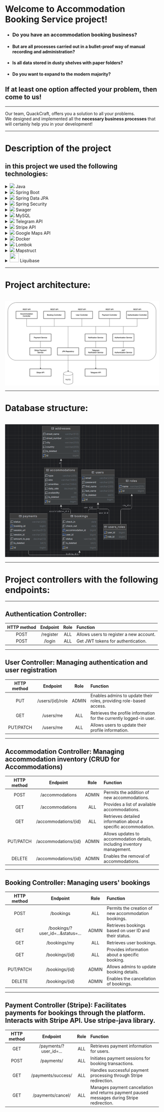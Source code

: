 # Welcome to Accommodation Booking Service project!

* ### Do you have an **accommodation** booking business? 


* #### But are all processes carried out in a __bullet-proof way of manual recording and administration__?

* #### Is all data stored in dusty shelves with paper folders?

* #### Do you want to expand to the modern majority?



## If at least one option affected your problem, then **come to us**!

---

Our team, QuackCraft, offers you a solution to all your problems. \
We designed and implemented all the **necessary business processes** that will certainly help you in your development!

---


# Description of the project

## in this project we used the following technologies:

<details>
  <summary><img src="https://encrypted-tbn0.gstatic.com/images?q=tbn:ANd9GcSZqRFNAis0vxGXeQDFA2thujnilvYO8eqTKDX5QgJ5APGtLTNQu0-d6rTkb8oSWOdyRyY&usqp=CAU" width="30"/> Java</summary>
  
`In this project, we used Java as the main programming language.`
</details>

<details>
  <summary><img src="https://encrypted-tbn0.gstatic.com/images?q=tbn:ANd9GcQwsq-7f5BWyog4cdeT1sQaYLVzhJ0o37Up8TjHvVU08WUgfyyMMRMHTVwJ5XReSjyhZa0&usqp=CAU" width="30"/> Spring Boot</summary>
 
`A powerful framework for building Java-based applications.`
</details>

<details>
  <summary><img src="https://www.baeldung.com/wp-content/uploads/2021/02/lsd-module-icon-1.png" width="30"/> Spring Data JPA</summary>
  
`Simplifies data access and persistence with JPA (Java Persistence API).`
</details>

<details>
  <summary><img src="https://www.javacodegeeks.com/wp-content/uploads/2014/07/spring-security-project.png" width="30"/> Spring Security</summary>
  
`Enables robust and secure authentication and authorization mechanisms.`
</details>

<details>
  <summary><img src="https://oddblogger.com/wp-content/uploads/2021/03/swagger-logo-2.png" width="30"/> Swager</summary>
  
 `Provides API documentation.`
</details>

<details>
  <summary><img src="https://www.freepnglogos.com/uploads/logo-mysql-png/logo-mysql-mysql-logo-png-images-are-download-crazypng-21.png" width="30"/> MySQL </summary>
  
` Utilization of a relational database to store information about: `

` * 🏨 accommodations;  ` \
` * 🦲 users; ` \
` * addresses; ` \
` * bookings; ` \
` * payments. `

</details>

<details>
  <summary><img src="https://repository-images.githubusercontent.com/444861690/5f8b5fb8-fb79-447b-8e52-2ecd52743e41" width="30"/> Telegram API</summary>
  
` Used to send notifications to administrators via Telegram. `
</details>

<details>
  <summary><img src="https://cdn-icons-png.flaticon.com/512/5968/5968312.png" width="30"/> Stripe API</summary>
  
`Integrated with Stripe for secure payment processing.`
</details>

<details>
  <summary><img src="https://philiaweb.com/uploads/image/google-maps.png" width="30"/> Google Maps API</summary>

`Used to display the location of accommodation.`
</details>

<details>
  <summary><img src="https://cdn-icons-png.flaticon.com/512/919/919853.png" width="30"/> Docker</summary>
  
`Used for containerization of the application and database.`
</details>

<details>
  <summary><img src="https://user-images.githubusercontent.com/1204509/79262490-b2012a80-7e91-11ea-82fa-e791f8b4d177.jpg" width="30"/> Lombok</summary>

`Reduces boilerplate code with annotations.`
</details>

<details>
  <summary><img src="https://1.bp.blogspot.com/-C5lGqSQuCic/WX39mN-OhdI/AAAAAAAAALU/qUZQdUPTvmInwGSKAYfcZ-QA_PXxhXCXwCLcBGAs/s1600/mapstruct.png" width="30"/> Mapstruct</summary>

`Simplifies object mapping between DTOs and entities.`
</details>

<details>
  <summary><img src="https://www.liquibase.org/wp-content/themes/liquibase/assets/img/cta-icon.svg" width="30" height="30"/> Liquibase </summary>

`Ensures the application database is updated along with the application code.`
</details> 


---

# Project architecture: 
\
![architecture](assets/architecture.png) 

---

# Database structure:
\
![scheme](assets/db_scheme.png)

---

# Project controllers with the following endpoints:


---

## Authentication Controller:

| **HTTP method** | **Endpoint**  | **Role** | **Function** |
|:----------------:|:--------------:|:--------:|:-------------|
| POST | /register | ALL | Allows users to register a new account. |
| POST | /login | ALL | Get JWT tokens for authentication. |

---

## User Controller: Managing authentication and user registration

| **HTTP method** | **Endpoint**          | **Role** | **Function**                                                        |
|:----------------:|:----------------------:|:--------:|:--------------------------------------------------------------------|
| PUT              | /users/{id}/role      |  ADMIN   | Enables admins to update their roles, providing role-based access.  |
| GET              | /users/me             |   ALL    | Retrieves the profile information for the currently logged-in user. |
| PUT/PATCH        | /users/me             |   ALL    | Allows users to update their profile information.                   |

---

## Accommodation Controller: Managing accommodation inventory (CRUD for Accommodations)

| **HTTP method** | **Endpoint**         | **Role** | **Function**                                         |
|:----------------:|:---------------------:|:--------:|:-----------------------------------------------------|
| POST             | /accommodations      |  ADMIN   | Permits the addition of new accommodations.          |
| GET              | /accommodations      |   ALL    | Provides a list of available accommodations.        |
| GET              | /accommodations/{id} |   ALL    | Retrieves detailed information about a specific accommodation. |
| PUT/PATCH        | /accommodations/{id} |  ADMIN   | Allows updates to accommodation details, including inventory management. |
| DELETE           | /accommodations/{id} |   ADMIN    | Enables the removal of accommodations.                |

---

## Booking Controller: Managing users' bookings

| **HTTP method** | **Endpoint**         | **Role**   | **Function**                                          |
|:----------------:|:---------------------:|:----------:|:------------------------------------------------------|
| POST             | /bookings            | ALL        | Permits the creation of new accommodation bookings.   |
| GET              | /bookings/?user_id=...&status=... | ADMIN | Retrieves bookings based on user ID and their status. |
| GET              | /bookings/my         | ALL        | Retrieves user bookings.                              |
| GET              | /bookings/{id}       | ALL        | Provides information about a specific booking.        |
| PUT/PATCH        | /bookings/{id}       | ADMIN        | Allows admins to update  booking details.        |
| DELETE           | /bookings/{id}       | ADMIN        | Enables the cancellation of bookings.                 |

---

## Payment Controller (Stripe): Facilitates payments for bookings through the platform. Interacts with Stripe API. Use stripe-java library.

| **HTTP method** | **Endpoint**         | **Role**   | **Function**                                         |
|:----------------:|:---------------------:|:----------:|:-----------------------------------------------------|
| GET              | /payments/?user_id=...| ALL        | Retrieves payment information for users.             |
| POST             | /payments/            | ALL        | Initiates payment sessions for booking transactions. |
| GET              | /payments/success/    | ALL        | Handles successful payment processing through Stripe redirection. |
| GET              | /payments/cancel/     | ALL        | Manages payment cancellation and returns payment paused messages during Stripe redirection. |
